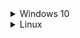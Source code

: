 <details>
  <summary>Windows 10</summary>
  
  ## To Install
  * Install [Git for Windows](https://gitforwindows.org/), accept defaults, change default text editor if desired.
  * Install [Visual Studio 2019](https://visualstudio.microsoft.com/vs/community/), check Desktop development with C++.
  * Install [MariaDB](https://mariadb.org/), use defaults, set a root password.
  * Install [Python 3](https://www.python.org/downloads/), check to add to PATH.
  * Open a PowerShell window and navigate to your chosen install directory.
  * Type:
    ```
    git clone --recursive https://github.com/topaz-next/topaz.git
    cp topaz/conf/default/* topaz/conf/
    ```
  * Edit the new `login.conf`, `map.conf`, and `search_server.conf` files in `topaz/conf/` and change `mysql_password` to the password set during MariaDB setup.
  * Back in your PowerShell window, type:
    ```
    cd topaz/tools
    py -3 -m pip install -r requirements.txt
    py -3 dbtool.py
    ```
  * Follow the on-screen instructions.
  * Open the `topaz` root folder in VS2019.
  * [Build the solution in VS2019.](https://github.com/topaz-next/topaz/wiki/CMake-Build-Guide)

  ## To Update
  * Open a PowerShell window and navigate to your `topaz` directory.
  * Type:
    ```
    git stash
    git pull
    git stash pop
    cd tools
    py -3 dbtool.py update
    ```
  * Build the solution in VS2019.
</details>

<details>
  <summary>Linux</summary>
  
  ## To Install
  * Use your package manager to install the following packages or their equivalent:

    **Debian/Ubuntu:**
    ```
    sudo apt install g++-8 cmake mariadb-server libmariadbclient-dev libluajit-5.1-dev libzmq3-dev libssl-dev python3 python3-pip git
    ```
  * Type:
    ```
    sudo mysql_secure_installation
    ```
  * Follow the instructions for setting up the DB.
  * Type (changing 'password' to your password of choice):
    ```
    sudo mysql -u root -p -e "CREATE USER 'topaz'@'localhost' IDENTIFIED BY 'password';CREATE DATABASE tpzdb;USE tpzdb;GRANT ALL PRIVILEGES ON tpzdb.* TO 'topaz'@'localhost';"
    git clone --recursive https://github.com/topaz-next/topaz.git
    cd topaz
    cp conf/default/* conf/
    ```
  * Edit the new `login.conf`, `map.conf`, and `search_server.conf` files in `topaz/conf/` and change `mysql_login` and `mysql_password` to the login/password set during MariaDB setup.
  * In the `topaz` directory, type:
    ```
    mkdir build
    cd build
    cmake ..
    make -j $(nproc)
    cd ../tools
    pip3 install -r requirements.txt
    python3 dbtool.py
    ```
  * Select 'Reset DB' and follow the instructions to "reset" the database.

  ## To Update
  * Open the `topaz` directory in a terminal.
  * Type:
    ```
    git stash
    git pull
    git stash pop
    cd build
    cmake ..
    make -j $(nproc)
    cd ../tools
    python3 dbtool.py update
    ```
</details>
